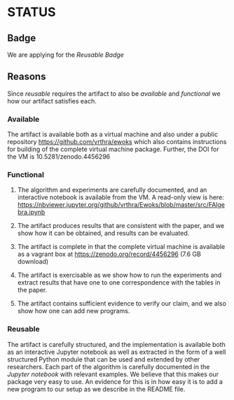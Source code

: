 # STATUS

## Badge

We are applying for the _Reusable Badge_

## Reasons

Since _reusable_ requires the artifact to also be _available_ and _functional_
we how our artifact satisfies each.

### Available

The artifact is available both as a virtual machine and also under a public
repository <https://github.com/vrthra/ewoks> which also contains
instructions for building of the complete virtual machine package. Further,
the DOI for the VM is 10.5281/zenodo.4456296

### Functional

1. The algorithm and experiments are carefully documented, and an interactive
   notebook is available from the VM. A read-only view is here:
   <https://nbviewer.jupyter.org/github/vrthra/Ewoks/blob/master/src/FAlgebra.ipynb>

2. The artifact produces results that are consistent with the paper, and we
   show how it can be obtained, and results can be evaluated.

3. The artifact is complete in that the complete virtual machine is available
   as a vagrant box at https://zenodo.org/record/4456296 (7.6 GB download)

4. The artifact is exercisable as we show how to run the experiments and
   extract results that have one to one correspondence with the tables in the
   paper.

5. The artifact contains sufficient evidence to verify our claim, and we also
   show how one can add new programs.

### Reusable

The artifact is carefully structured, and the implementation is available both
as an interactive Jupyter notebook as well as extracted in the form of a well
structured Python module that can be used and extended by other researchers.
Each part of the algorithm is carefully documented in the _Jupyter notebook_
with relevant examples.  We believe that this makes our package very easy to
use. An evidence for this is in how easy it is to add a new program to our setup
as we describe in the README file.

